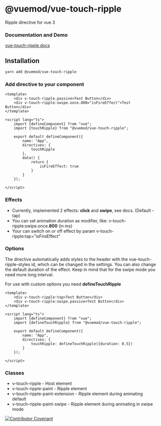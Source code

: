 # @vuemod/vue-touch-ripple

Ripple directive for vue 3

### Documentation and Demo

[vue-touch-ripple docs](https://webigorkiev.github.io/vue-touch-ripple-docs/)

## Installation

```bash
yarn add @vuemod/vue-touch-ripple
```

### Add directive to your component

```vue
<template>
    <div v-touch-ripple.passive>Test Button</div>
    <div v-touch-ripple:swipe.once.800="isFireEffect">Test Button</div>
</template>

<script lang="ts">
    import {defineComponent} from "vue";
    import {touchRipple} from "@vuemod/vue-touch-ripple";

    export default defineComponent({
        name: "App",
        directives: {
            touchRipple
        },
        data() {
            return {
                isFireEffect: true
            }
        }
    });

</script>
```

### Effects

* Currently, implemented 2 effects: **click** and **swipe**, see docs. (Default - tap)
* You can set animation duration as modifier, like: v-touch-ripple:swipe.once.**800** (in ms)
* Your can switch on or off effect by param v-touch-ripple:tap="isFireEffect"

### Options

The directive automatically adds styles to the header with the vue-touch-ripple-styles id,
which can be changed in the settings. You can also change the default duration of the effect.
Keep in mind that for the swipe mode you need more long interval.

For use with custom options you need **defineTouchRipple**

```vue
<template>
    <div v-touch-ripple:tap>Test Button</div>
    <div v-touch-ripple:swipe.passive>Test Button</div>
</template>

<script lang="ts">
    import {defineComponent} from "vue";
    import {defineTouchRipple} from "@vuemod/vue-touch-ripple";

    export default defineComponent({
        name: "App",
        directives: {
            touchRipple: defineTouchRipple({duration: 0.5})
        }
    });

</script>
```

### Classes

* v-touch-ripple - Host element
* v-touch-ripple-paint - Ripple element
* v-touch-ripple-paint-extension - Ripple element during animating default
* v-touch-ripple-paint-swipe - Ripple element during animating in swipe mode

[![Contributor Covenant](https://img.shields.io/badge/Contributor%20Covenant-2.1-4baaaa.svg)](CODE_OF_CONDUCT.md)